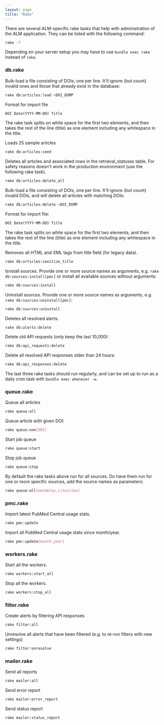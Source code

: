 ```yaml
---
layout: page
title: "Rake"
---
```


There are several ALM-specific rake tasks that help with administration of the ALM application. They can be listed with the following command:

```sh
rake -T
```

Depending on your server setup you may have to use `bundle exec rake` instead of `rake`.

### db.rake

Bulk-load a file consisting of DOIs, one per line. It'll ignore (but count) invalid ones and those that already exist in the database:

```sh
rake db:articles:load <DOI_DUMP
```

Format for import file

```sh
DOI Date(YYYY-MM-DD) Title
```

The rake task splits on white space for the first two elements, and then takes the rest of the line (title) as one element including any whitespace in the title.

Loads 25 sample articles

```sh
rake db:articles:seed
```

Deletes all articles and associated rows in the retrieval_statuses table. For safety reasons doesn't work in the production environment (use the following rake task).

```sh
rake db:articles:delete_all
```

Bulk-load a file consisting of DOIs, one per line. It'll ignore (but count) invalid DOIs, and will delete all articles with matching DOIs:

```sh
rake db:articles:delete <DOI_DUMP
```

Format for import file:

```sh
DOI Date(YYYY-MM-DD) Title
```

The rake task splits on white space for the first two elements, and then takes the rest of the line (title) as one element including any whitespace in the title.

Removes all HTML and XML tags from title field (for legacy data).

```sh
rake db:articles:sanitize_title
```

Isnstall sources. Provide one or more source names as arguments, e.g. `rake db:sources:install[pmc]` or install all available sources without arguments:

```sh
rake db:sources:install
```

Uninstall sources. Provide one or more source names as arguments, e.g. `rake db:sources:uninstall[pmc]`:

```sh
rake db:sources:uninstall
```

Deletes all resolved alerts:

```sh
rake db:alerts:delete
```

Delete old API requests (only keep the last 10,000):

```sh
rake db:api_requests:delete
```

Delete all resolved API responses older than 24 hours:

```sh
rake db:api_responses:delete
```

The last three rake tasks should run regularly, and can be set up to run as a daily cron task with `bundle exec whenever -w`.

### queue.rake

Queue all articles

```sh
rake queue:all
```

Queue article with given DOI:

```sh
rake queue:one[DOI]
```

Start job queue

```sh
rake queue:start
```

Stop job queue

```sh
rake queue:stop
```

By default the rake tasks above run for all sources. Do have them run for one or more specific sources, add the source names as parameters:

```sh
rake queue:all[mendeley,citeulike]
```

### pmc.rake

Import latest PubMed Central usage stats.

```sh
rake pmc:update
```

Import all PubMed Central usage stats since month/year.

```sh
rake pmc:update[month,year]
```

### workers.rake

Start all the workers.

```sh
rake workers:start_all
```

Stop all the workers.

```sh
rake workers:stop_all
```

### filter.rake

Create alerts by filtering API responses

```sh
rake filter:all
```

Unresolve all alerts that have been filtered (e.g. to re-run filters with new settings)

```sh
rake filter:unresolve
```

### mailer.rake

Send all reports

```sh
rake mailer:all
```

Send error report

```sh
rake mailer:error_report
```

Send status report

```sh
rake mailer:status_report
```